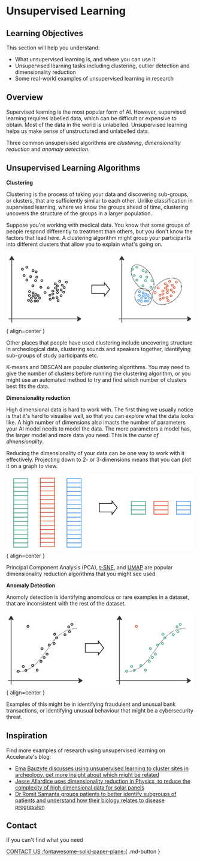 # Unsupervised Learning


## Learning Objectives

This section will help you understand:

- What unsupervised learning is, and where you can use it
- Unsupervised learning tasks including clustering, outlier detection and dimensionality reduction
- Some real-world examples of unsupervised learning in research

## Overview

Supervised learning is the most popular form of AI. However, supervised learning requires labelled data, which can be difficult or expensive to obtain. Most of the data in the world is unlabelled. Unsupervised learning helps us make sense of unstructured and unlabelled data.

Three common unsupervised algorithms are _clustering_, _dimensionality reduction_ and _anomaly detection_.

## Unsupervised Learning Algorithms

**Clustering**

Clustering is the process of taking your data and discovering sub-groups, or clusters, that are sufficiently similar to each other. Unlike classification in supervised learning, where we know the groups ahead of time, clustering uncovers the structure of the groups in a larger population.

Suppose you're working with medical data. You know that some groups of people respond differently to treatment than others, but you don't know the factors that lead here. A clustering algorithm might group your participants into different clusters that allow you to explain what's going on.

![Clustering](imgs/cluster1.png){ align=center }

Other places that people have used clustering include uncovering structure in archeological data, clustering sounds and speakers together, identifying sub-groups of study participants etc. 

K-means and DBSCAN are popular clustering algorithms. You may need to give the number of clusters before running the clustering algorithm, or you might use an automated method to try and find which number of clusters best fits the data. 


**Dimensionality reduction**

High dimensional data is hard to work with. The first thing we usually notice is that it's hard to visualise well, so that you can explore what the data looks like. A high number of dimensions also imacts the number of parameters your AI model needs to model the data. The more parameters a model has, the larger model and more data you need. This is the _curse of dimensionality_.

Reducing the dimensionality of your data can be one way to work with it effectively. Projecting down to 2- or 3-dimensions means that you can plot it on a graph to view.

![Dimensionality Reduction](imgs/dimred.png){ align=center }


Principal Component Analysis (PCA), [t-SNE](https://distill.pub/2016/misread-tsne/), and [UMAP](https://pair-code.github.io/understanding-umap/) are popular dimensionality reduction algorithms that you might see used. 

**Anomaly Detection**

Anomoly detection is identifying anomolous or rare examples in a dataset, that are inconsistent with the rest of the dataset.

![Anomoly Detection](imgs/anomoly1.png){ align=center }

Examples of this might be in identifying fraudulent and unusual bank transactions, or identifying unusual behaviour that might be a cybersecurity threat. 


## Inspiration

Find more examples of research using unsupervised learning on Accelerate's blog:

- [Ema Bauzyte discusses using unsupervised learning to cluster sites in archeology, get more insight about which might be related](https://acceleratescience.github.io/accelerate-spark%20data%20science%20residency/2021/06/10/EmBauztye-ML-for-archeology.html)
- [Jesse Allardice uses dimensionality reduction in Physics, to reduce the complexity of high dimensional data for solar panels](https://acceleratescience.github.io/accelerate-spark%20data%20science%20residency/2021/07/08/JesseAllardice-ML-for-solar-tech.html)
- [Dr Romit Samanta groups patients to better identify subgroups of patients and understand how their biology relates to disease progression](https://acceleratescience.github.io/2022/05/17/how-can-we-use-ai-to-understand-acute-respiratory-distress-syndrome.html)

## Contact

If you can't find what you need

[CONTACT US :fontawesome-solid-paper-plane:](mailto:accelerate-mle@cst.cam.ac.uk){ .md-button }





